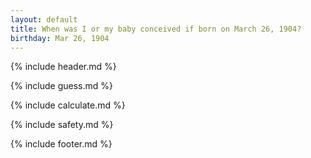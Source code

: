 ```yaml
---
layout: default
title: When was I or my baby conceived if born on March 26, 1904?
birthday: Mar 26, 1904
---
```


{% include header.md %}

{% include guess.md %}

{% include calculate.md %}

{% include safety.md %}

{% include footer.md %}



